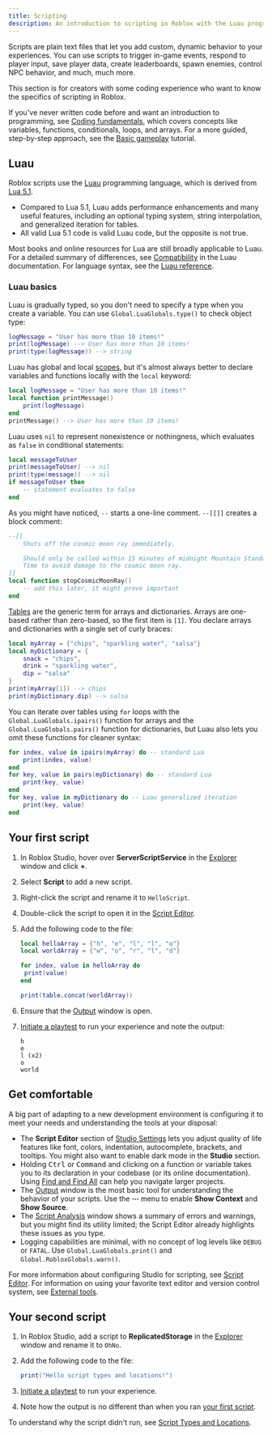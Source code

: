 ```yaml
---
title: Scripting
description: An introduction to scripting in Roblox with the Luau programming language.
---
```


Scripts are plain text files that let you add custom, dynamic behavior to your experiences. You can use scripts to trigger in-game events, respond to player input, save player data, create leaderboards, spawn enemies, control NPC behavior, and much, much more.

<Alert severity="success">
This section is for creators with some coding experience who want to know the specifics of scripting in Roblox.

If you've never written code before and want an introduction to programming, see [Coding fundamentals](../tutorials/fundamentals/coding-1/coding-fundamentals.md), which covers concepts like variables, functions, conditionals, loops, and arrays. For a more guided, step-by-step approach, see the [Basic gameplay](../tutorials/use-case-tutorials/scripting/basic-scripting/intro-to-scripting.md) tutorial.
</Alert>

## Luau

Roblox scripts use the [Luau](https://luau.org) programming language, which is derived from [Lua 5.1](https://www.lua.org/manual/5.1/).

- Compared to Lua 5.1, Luau adds performance enhancements and many useful features, including an optional typing system, string interpolation, and generalized iteration for tables.
- All valid Lua 5.1 code is valid Luau code, but the opposite is not true.

Most books and online resources for Lua are still broadly applicable to Luau. For a detailed summary of differences, see [Compatibility](https://luau.org/compatibility) in the Luau documentation. For language syntax, see the [Luau reference](../luau/index.md).

### Luau basics

Luau is gradually typed, so you don't need to specify a type when you create a variable. You can use `Global.LuaGlobals.type()` to check object type:

```lua
logMessage = "User has more than 10 items!"
print(logMessage) --> User has more than 10 items!
print(type(logMessage)) --> string
```

Luau has global and local [scopes](../luau/scope.md), but it's almost always better to declare variables and functions locally with the `local` keyword:

```lua
local logMessage = "User has more than 10 items!"
local function printMessage()
	print(logMessage)
end
printMessage() --> User has more than 10 items!
```

Luau uses `nil` to represent nonexistence or nothingness, which evaluates as `false` in conditional statements:

```lua
local messageToUser
print(messageToUser) --> nil
print(type(message)) --> nil
if messageToUser then
	-- statement evaluates to false
end
```

As you might have noticed, `--` starts a one-line comment. `--[[]]` creates a block comment:

```lua
--[[
    Shuts off the cosmic moon ray immediately.

    Should only be called within 15 minutes of midnight Mountain Standard
    Time to avoid damage to the cosmic moon ray.
]]
local function stopCosmicMoonRay()
	-- add this later, it might prove important
end
```

[Tables](../luau/tables.md) are the generic term for arrays and dictionaries. Arrays are one-based rather than zero-based, so the first item is `[1]`. You declare arrays and dictionaries with a single set of curly braces:

```lua
local myArray = {"chips", "sparkling water", "salsa"}
local myDictionary = {
	snack = "chips",
	drink = "sparkling water",
	dip = "salsa"
}
print(myArray[1]) --> chips
print(myDictionary.dip) --> salsa
```

You can iterate over tables using `for` loops with the `Global.LuaGlobals.ipairs()` function for arrays and the `Global.LuaGlobals.pairs()` function for dictionaries, but Luau also lets you omit these functions for cleaner syntax:

```lua
for index, value in ipairs(myArray) do -- standard Lua
	print(index, value)
end
for key, value in pairs(myDictionary) do -- standard Lua
	print(key, value)
end
for key, value in myDictionary do -- Luau generalized iteration
	print(key, value)
end
```

## Your first script

1. In Roblox Studio, hover over **ServerScriptService** in the [Explorer](../studio/explorer.md) window and click **+**.
1. Select **Script** to add a new script.
1. Right-click the script and rename it to `HelloScript`.
1. Double-click the script to open it in the [Script Editor](../studio/script-editor.md).
1. Add the following code to the file:

   ```lua
   local helloArray = {"h", "e", "l", "l", "o"}
   local worldArray = {"w", "o", "r", "l", "d"}

   for index, value in helloArray do
   	print(value)
   end

   print(table.concat(worldArray))
   ```

1. Ensure that the [Output](../studio/output.md) window is open.
1. [Initiate a playtest](../studio/testing-modes.md#playtesting) to run your experience and note the output:

   ```text
   h
   e
   l (x2)
   o
   world
   ```

## Get comfortable

A big part of adapting to a new development environment is configuring it to meet your needs and understanding the tools at your disposal:

- The **Script Editor** section of [Studio Settings](../studio/setup.md#customization) lets you adjust quality of life features like font, colors, indentation, autocomplete, brackets, and tooltips. You might also want to enable dark mode in the **Studio** section.
- Holding <kbd>Ctrl</kbd> or <kbd>Command</kbd> and clicking on a function or variable takes you to its declaration in your codebase (or its online documentation). Using [Find and Find All](../studio/script-editor.md#find-and-replace) can help you navigate larger projects.
- The [Output](../studio/output.md) window is the most basic tool for understanding the behavior of your scripts. Use the **&#x22EF;** menu to enable **Show Context** and **Show Source**.
- The [Script Analysis](../studio/script-editor.md#script-analysis) window shows a summary of errors and warnings, but you might find its utility limited; the Script Editor already highlights these issues as you type.
- Logging capabilities are minimal, with no concept of log levels like `DEBUG` or `FATAL`. Use `Global.LuaGlobals.print()` and `Global.RobloxGlobals.warn()`.

For more information about configuring Studio for scripting, see [Script Editor](../studio/script-editor.md). For information on using your favorite text editor and version control system, see [External tools](../projects/external-tools.md).

## Your second script

1. In Roblox Studio, add a script to **ReplicatedStorage** in the [Explorer](../studio/explorer.md) window and rename it to `OhNo`.
1. Add the following code to the file:

   ```lua
   print("Hello script types and locations!")
   ```

1. [Initiate a playtest](../studio/testing-modes.md#playtesting) to run your experience.
1. Note how the output is no different than when you ran [your first script](#your-first-script).

To understand why the script didn't run, see [Script Types and Locations](./locations.md).
